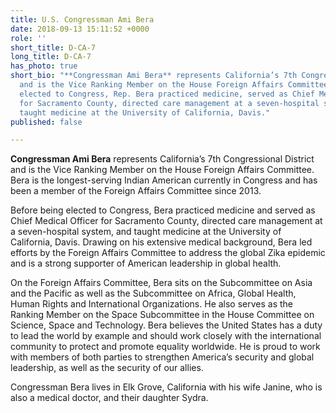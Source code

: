 ```yaml
---
title: U.S. Congressman Ami Bera
date: 2018-09-13 15:11:52 +0000
role: ''
short_title: D-CA-7
long_title: D-CA-7
has_photo: true
short_bio: "**Congressman Ami Bera** represents California’s 7th Congressional District
  and is the Vice Ranking Member on the House Foreign Affairs Committee. Before being
  elected to Congress, Rep. Bera practiced medicine, served as Chief Medical Officer
  for Sacramento County, directed care management at a seven-hospital system, and
  taught medicine at the University of California, Davis."
published: false

---
```

**Congressman Ami Bera** represents California’s 7th Congressional District and is the Vice Ranking Member on the House Foreign Affairs Committee. Bera is the longest-serving Indian American currently in Congress and has been a member of the Foreign Affairs Committee since 2013.  
  
Before being elected to Congress, Bera practiced medicine and served as Chief Medical Officer for Sacramento County, directed care management at a seven-hospital system, and taught medicine at the University of California, Davis. Drawing on his extensive medical background, Bera led efforts by the Foreign Affairs Committee to address the global Zika epidemic and is a strong supporter of American leadership in global health.  
  
On the Foreign Affairs Committee, Bera sits on the Subcommittee on Asia and the Pacific as well as the Subcommittee on Africa, Global Health, Human Rights and International Organizations. He also serves as the Ranking Member on the Space Subcommittee in the House Committee on Science, Space and Technology. Bera believes the United States has a duty to lead the world by example and should work closely with the international community to protect and promote equality worldwide. He is proud to work with members of both parties to strengthen America’s security and global leadership, as well as the security of our allies.   
  
Congressman Bera lives in Elk Grove, California with his wife Janine, who is also a medical doctor, and their daughter Sydra.